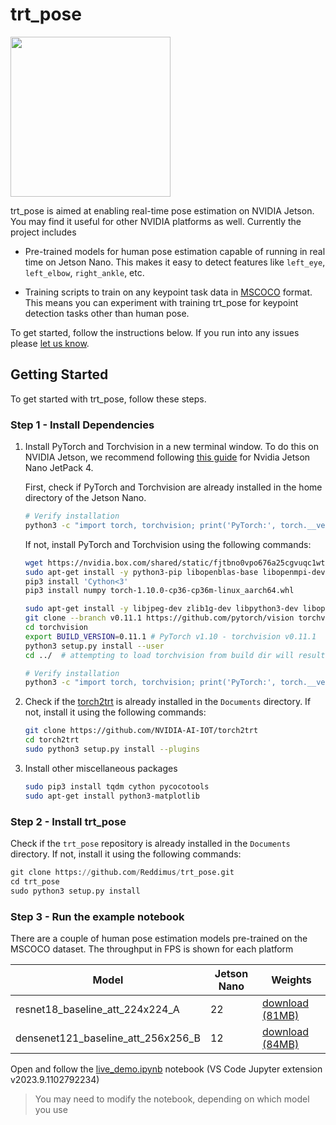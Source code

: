 # trt_pose

<img src="https://user-images.githubusercontent.com/4212806/67125332-71a64580-f1a9-11e9-8ee1-e759a38de215.gif" height=256/>

trt_pose is aimed at enabling real-time pose estimation on NVIDIA Jetson.  You may find it useful for other NVIDIA platforms as well.  Currently the project includes

- Pre-trained models for human pose estimation capable of running in real time on Jetson Nano.  This makes it easy to detect features like ``left_eye``, ``left_elbow``, ``right_ankle``, etc.

- Training scripts to train on any keypoint task data in [MSCOCO](https://cocodataset.org/#home) format.  This means you can experiment with training trt_pose for keypoint detection tasks other than human pose.

To get started, follow the instructions below.  If you run into any issues please [let us know](../../issues).

## Getting Started

To get started with trt_pose, follow these steps.

### Step 1 - Install Dependencies

1. Install PyTorch and Torchvision in a new terminal window. To do this on NVIDIA Jetson, we recommend following [this guide](https://forums.developer.nvidia.com/t/72048) for Nvidia Jetson Nano JetPack 4.

    First, check if PyTorch and Torchvision are already installed in the home directory of the Jetson Nano.

    ```bash
    # Verify installation
    python3 -c "import torch, torchvision; print('PyTorch:', torch.__version__, 'torchvision:', torchvision.__version__)"
    ```

    If not, install PyTorch and Torchvision using the following commands:

    ```bash
    wget https://nvidia.box.com/shared/static/fjtbno0vpo676a25cgvuqc1wty0fkkg6.whl -O torch-1.10.0-cp36-cp36m-linux_aarch64.whl
    sudo apt-get install -y python3-pip libopenblas-base libopenmpi-dev libomp-dev
    pip3 install 'Cython<3'
    pip3 install numpy torch-1.10.0-cp36-cp36m-linux_aarch64.whl

    sudo apt-get install -y libjpeg-dev zlib1g-dev libpython3-dev libopenblas-dev libavcodec-dev libavformat-dev libswscale-dev
    git clone --branch v0.11.1 https://github.com/pytorch/vision torchvision   # PyTorch v1.10 - torchvision v0.11.1
    cd torchvision
    export BUILD_VERSION=0.11.1 # PyTorch v1.10 - torchvision v0.11.1
    python3 setup.py install --user
    cd ../  # attempting to load torchvision from build dir will result in import error

    # Verify installation
    python3 -c "import torch, torchvision; print('PyTorch:', torch.__version__, 'torchvision:', torchvision.__version__)"
    ```

2. Check if the [torch2trt](https://github.com/NVIDIA-AI-IOT/torch2trt) is already installed in the `Documents` directory. If not, install it using the following commands:

    ```bash
    git clone https://github.com/NVIDIA-AI-IOT/torch2trt
    cd torch2trt
    sudo python3 setup.py install --plugins
    ```

3. Install other miscellaneous packages

    ```bash
    sudo pip3 install tqdm cython pycocotools
    sudo apt-get install python3-matplotlib
    ```

### Step 2 - Install trt_pose

Check if the `trt_pose` repository is already installed in the `Documents` directory. If not, install it using the following commands:

```python
git clone https://github.com/Reddimus/trt_pose.git
cd trt_pose
sudo python3 setup.py install
```

### Step 3 - Run the example notebook

There are a couple of human pose estimation models pre-trained on the MSCOCO dataset. The throughput in FPS is shown for each platform

| Model | Jetson Nano | Weights |
|-------|-------------|---------|
| resnet18_baseline_att_224x224_A | 22 | [download (81MB)](./tasks/human_pose/resnet18_baseline_att_224x224_A_epoch_249.pth) |
| densenet121_baseline_att_256x256_B | 12 | [download (84MB)](./tasks/human_pose/densenet121_baseline_att_256x256_B_epoch_160.pth) |

Open and follow the [live_demo.ipynb](tasks/human_pose/live_demo.ipynb)  notebook (VS Code Jupyter extension v2023.9.1102792234)

> You may need to modify the notebook, depending on which model you use
